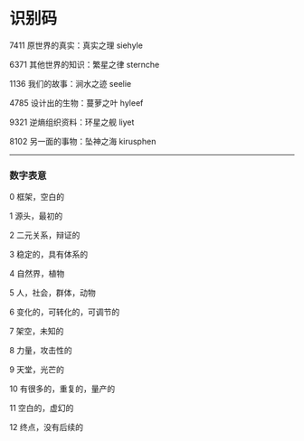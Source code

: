 # 识别码

7411 原世界的真实：真实之理 siehyle

6371 其他世界的知识：繁星之律 sternche

1136 我们的故事：涧水之迹 seelie

4785 设计出的生物：蔓萝之叶 hyleef

9321 逆熵组织资料：环星之舰 liyet

8102 另一面的事物：坠神之海 kirusphen

---

### 数字表意

0 框架，空白的

1 源头，最初的

2 二元关系，辩证的

3 稳定的，具有体系的

4 自然界，植物

5 人，社会，群体，动物

6 变化的，可转化的，可调节的

7 架空，未知的

8 力量，攻击性的

9 天堂，光芒的

10 有很多的，重复的，量产的

11 空白的，虚幻的

12 终点，没有后续的
